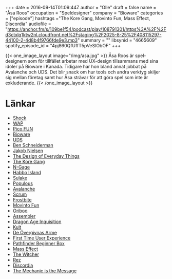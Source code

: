 +++
date = 2016-09-14T01:09:44Z
author = "Olle"
draft = false
name = "Åsa Roos"
occupation = "Speldesigner"
company = "Bioware"
categories = ["episode"]
hashtags ="The Kore Gang, Movinto Fun, Mass Effect, Discordia"
audiofile = "https://anchor.fm/s/109be1f54/podcast/play/108791301/https%3A%2F%2Fd3ctxlq1ktw2nl.cloudfront.net%2Fstaging%2F2025-8-25%2F408115297-44100-2-4d8b4f9766fde9e3.mp3"
summary = ""
libsynid = "4665609"
spotify_episode_id = "4pj860QfUffT5pVeSlObOF"
+++

{{< one_image_layout image="/img/asa.jpg" >}}
Åsa Roos är spel-designern som för tillfället arbetar med UX-design
tillsammans med sina
idoler på Bioware i Kanada. Tidigare har hon bland annat jobbat på
Avalanche och UDS. Det blir snack om hur tools och andra verktyg skiljer sig mellan företag samt hur Åsa strävar för att göra spel som inte är exkluderande. 
{{< /one_image_layout >}}



# Länkar
* [Shock](https://sv.wikipedia.org/wiki/Chock_(rollspel))
* [WAP](https://en.wikipedia.org/wiki/Wireless_Application_Protocol)
* [Pico FUN](https://www.linkedin.com/company/picofun-ab)
* [Bioware](http://www.bioware.com/en/)
* [UDS](http://www.bokus.com/bok/9789163902369/historien-om-uds/)
* [Ben Schneiderman](https://en.wikipedia.org/wiki/Ben_Shneiderman)
* [Jakob Nielsen](https://en.wikipedia.org/wiki/Jakob_Nielsen_(usability_consultant))
* [The Design of Everyday Things](https://en.wikipedia.org/wiki/The_Design_of_Everyday_Things)
* [The Kore Gang](https://www.youtube.com/watch?v=125WJZOihZY)
* [N-Gage](https://www.youtube.com/watch?v=D4UIT7X_t0E)
* [Habbo Island](https://www.youtube.com/watch?v=hN3USikEu0Y)
* [Sulake](http://www.sulake.com/)
* [Populous](https://www.youtube.com/watch?v=vEJPlseI57o)
* [Avalanche](http://avalanchestudios.com/)
* [Scrum](https://en.wikipedia.org/wiki/Scrum_(software_development))
* [Frostbite](http://www.frostbite.com/)
* [Movinto Fun](https://www.youtube.com/user/MovintoFun)
* [Oriboo](https://www.youtube.com/watch?v=0Gbqslcvvts)
* [Assembler](https://en.wikipedia.org/wiki/Assembly_language#Assembler)
* [Dragon Age Inquisition](https://www.youtube.com/watch?v=tCp21u6Fxjs)
* [Kult](https://sv.wikipedia.org/wiki/Kult_(rollspel))
* [De Övergivnas Arme](https://sv.wikipedia.org/wiki/De_%C3%B6vergivnas_arm%C3%A9)
* [First Time User Experience](https://en.wikipedia.org/wiki/First-time_user_experience)
* [Pathfinder Beginner Box](http://www.webhallen.com/se-sv/lek_och_gadgets/179812-pathfinder_beginner_box?gclid=Cj0KEQjwpNm-BRCJ3rDNmOuKi9IBEiQAlzDJH6cMFVYOCVsjytJkNEGOaSefd2aN-InJQKMbHz08FmYaAs0n8P8HAQ)
* [Mass Effect](https://www.youtube.com/watch?v=9PrxVPj7tz0)
* [The Witcher](https://www.youtube.com/watch?v=XHrskkHf958)
* [Rez](https://en.wikipedia.org/wiki/Rez_(video_game))
* [Discordia](http://discordia.se/)
* [The Mechanic is the Message](https://www.youtube.com/watch?v=L5sBdR4-GGM)
